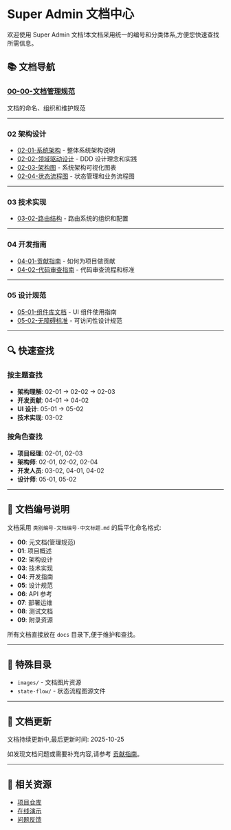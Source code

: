 # Super Admin 文档中心

欢迎使用 Super Admin 文档!本文档采用统一的编号和分类体系,方便您快速查找所需信息。

## 📚 文档导航

### [00-00-文档管理规范](./00-00-文档管理规范.md)
文档的命名、组织和维护规范

---

### 02 架构设计
- [02-01-系统架构](./02-01-系统架构.md) - 整体系统架构说明
- [02-02-领域驱动设计](./02-02-领域驱动设计.md) - DDD 设计理念和实践
- [02-03-架构图](./02-03-架构图.md) - 系统架构可视化图表
- [02-04-状态流程图](./02-04-状态流程图.md) - 状态管理和业务流程图

---

### 03 技术实现
- [03-02-路由结构](./03-02-路由结构.md) - 路由系统的组织和配置

---

### 04 开发指南
- [04-01-贡献指南](./04-01-贡献指南.md) - 如何为项目做贡献
- [04-02-代码审查指南](./04-02-代码审查指南.md) - 代码审查流程和标准

---

### 05 设计规范
- [05-01-组件库文档](./05-01-组件库文档.md) - UI 组件使用指南
- [05-02-无障碍标准](./05-02-无障碍标准.md) - 可访问性设计规范

---

## 🔍 快速查找

### 按主题查找
- **架构理解**: 02-01 → 02-02 → 02-03
- **开发贡献**: 04-01 → 04-02
- **UI 设计**: 05-01 → 05-02
- **技术实现**: 03-02

### 按角色查找
- **项目经理**: 02-01, 02-03
- **架构师**: 02-01, 02-02, 02-04
- **开发人员**: 03-02, 04-01, 04-02
- **设计师**: 05-01, 05-02

---

## 📝 文档编号说明

文档采用 `类别编号-文档编号-中文标题.md` 的扁平化命名格式:

- **00**: 元文档(管理规范)
- **01**: 项目概述
- **02**: 架构设计
- **03**: 技术实现
- **04**: 开发指南
- **05**: 设计规范
- **06**: API 参考
- **07**: 部署运维
- **08**: 测试文档
- **09**: 附录资源

所有文档直接放在 `docs` 目录下,便于维护和查找。

---

## 📁 特殊目录

- `images/` - 文档图片资源
- `state-flow/` - 状态流程图源文件

---

## 🔄 文档更新

文档持续更新中,最后更新时间: 2025-10-25

如发现文档问题或需要补充内容,请参考 [贡献指南](./04-01-贡献指南.md)。

---

## 📖 相关资源

- [项目仓库](https://github.com/your-org/super-admin)
- [在线演示](https://demo.super-admin.com)
- [问题反馈](https://github.com/your-org/super-admin/issues)
